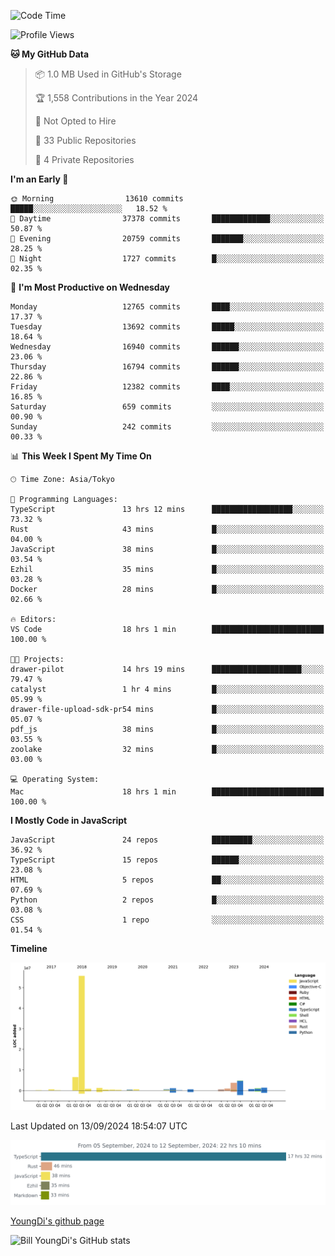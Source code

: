 <!--START_SECTION:waka-->
![Code Time](http://img.shields.io/badge/Code%20Time-950%20hrs%2015%20mins-blue)

![Profile Views](http://img.shields.io/badge/Profile%20Views-0-blue)

**🐱 My GitHub Data** 

> 📦 1.0 MB Used in GitHub's Storage 
 > 
> 🏆 1,558 Contributions in the Year 2024
 > 
> 🚫 Not Opted to Hire
 > 
> 📜 33 Public Repositories 
 > 
> 🔑 4 Private Repositories 
 > 
**I'm an Early 🐤** 

```text
🌞 Morning                13610 commits       █████░░░░░░░░░░░░░░░░░░░░   18.52 % 
🌆 Daytime                37378 commits       █████████████░░░░░░░░░░░░   50.87 % 
🌃 Evening                20759 commits       ███████░░░░░░░░░░░░░░░░░░   28.25 % 
🌙 Night                  1727 commits        █░░░░░░░░░░░░░░░░░░░░░░░░   02.35 % 
```
📅 **I'm Most Productive on Wednesday** 

```text
Monday                   12765 commits       ████░░░░░░░░░░░░░░░░░░░░░   17.37 % 
Tuesday                  13692 commits       █████░░░░░░░░░░░░░░░░░░░░   18.64 % 
Wednesday                16940 commits       ██████░░░░░░░░░░░░░░░░░░░   23.06 % 
Thursday                 16794 commits       ██████░░░░░░░░░░░░░░░░░░░   22.86 % 
Friday                   12382 commits       ████░░░░░░░░░░░░░░░░░░░░░   16.85 % 
Saturday                 659 commits         ░░░░░░░░░░░░░░░░░░░░░░░░░   00.90 % 
Sunday                   242 commits         ░░░░░░░░░░░░░░░░░░░░░░░░░   00.33 % 
```


📊 **This Week I Spent My Time On** 

```text
🕑︎ Time Zone: Asia/Tokyo

💬 Programming Languages: 
TypeScript               13 hrs 12 mins      ██████████████████░░░░░░░   73.32 % 
Rust                     43 mins             █░░░░░░░░░░░░░░░░░░░░░░░░   04.00 % 
JavaScript               38 mins             █░░░░░░░░░░░░░░░░░░░░░░░░   03.54 % 
Ezhil                    35 mins             █░░░░░░░░░░░░░░░░░░░░░░░░   03.28 % 
Docker                   28 mins             █░░░░░░░░░░░░░░░░░░░░░░░░   02.66 % 

🔥 Editors: 
VS Code                  18 hrs 1 min        █████████████████████████   100.00 % 

🐱‍💻 Projects: 
drawer-pilot             14 hrs 19 mins      ████████████████████░░░░░   79.47 % 
catalyst                 1 hr 4 mins         █░░░░░░░░░░░░░░░░░░░░░░░░   05.99 % 
drawer-file-upload-sdk-pr54 mins             █░░░░░░░░░░░░░░░░░░░░░░░░   05.07 % 
pdf_js                   38 mins             █░░░░░░░░░░░░░░░░░░░░░░░░   03.55 % 
zoolake                  32 mins             █░░░░░░░░░░░░░░░░░░░░░░░░   03.00 % 

💻 Operating System: 
Mac                      18 hrs 1 min        █████████████████████████   100.00 % 
```

**I Mostly Code in JavaScript** 

```text
JavaScript               24 repos            █████████░░░░░░░░░░░░░░░░   36.92 % 
TypeScript               15 repos            ██████░░░░░░░░░░░░░░░░░░░   23.08 % 
HTML                     5 repos             ██░░░░░░░░░░░░░░░░░░░░░░░   07.69 % 
Python                   2 repos             █░░░░░░░░░░░░░░░░░░░░░░░░   03.08 % 
CSS                      1 repo              ░░░░░░░░░░░░░░░░░░░░░░░░░   01.54 % 
```



**Timeline**

![Lines of Code chart](https://raw.githubusercontent.com/Youngdi/Youngdi/master/assets/bar_graph.png)


 Last Updated on 13/09/2024 18:54:07 UTC
<!--END_SECTION:waka-->

![wakatime](./images/stat.svg)

[YoungDi's github page](https://youngdi.github.io)

![Bill YoungDi's GitHub stats](https://github-readme-stats.vercel.app/api?username=youngdi&count_private=true&show_icons=true)
